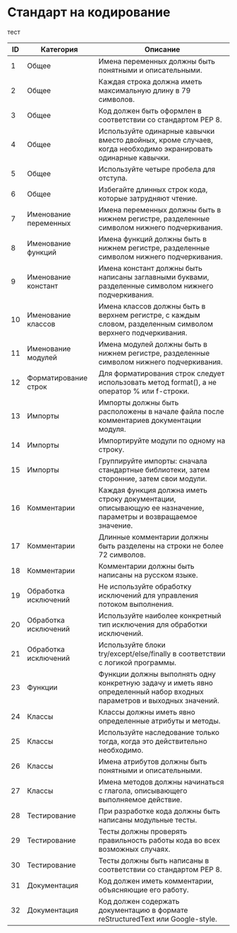# Стандарт на кодирование

тест

| ID | Категория | Описание |
| --- | --- | --- |
| 1 | Общее | Имена переменных должны быть понятными и описательными. |
| 2 | Общее | Каждая строка должна иметь максимальную длину в 79 символов. |
| 3 | Общее | Код должен быть оформлен в соответствии со стандартом PEP 8. |
| 4 | Общее | Используйте одинарные кавычки вместо двойных, кроме случаев, когда необходимо экранировать одинарные кавычки. |
| 5 | Общее | Используйте четыре пробела для отступа. |
| 6 | Общее | Избегайте длинных строк кода, которые затрудняют чтение. |
| 7 | Именование переменных | Имена переменных должны быть в нижнем регистре, разделенные символом нижнего подчеркивания. |
| 8 | Именование функций | Имена функций должны быть в нижнем регистре, разделенные символом нижнего подчеркивания. |
| 9 | Именование констант | Имена констант должны быть написаны заглавными буквами, разделенные символом нижнего подчеркивания. |
| 10 | Именование классов | Имена классов должны быть в верхнем регистре, с каждым словом, разделенным символом верхнего подчеркивания. |
| 11 | Именование модулей | Имена модулей должны быть в нижнем регистре, разделенные символом нижнего подчеркивания. |
| 12 | Форматирование строк | Для форматирования строк следует использовать метод format(), а не оператор % или f-строки. |
| 13 | Импорты | Импорты должны быть расположены в начале файла после комментариев документации модуля. |
| 14 | Импорты | Импортируйте модули по одному на строку. |
| 15 | Импорты | Группируйте импорты: сначала стандартные библиотеки, затем сторонние, затем свои модули. |
| 16 | Комментарии | Каждая функция должна иметь строку документации, описывающую ее назначение, параметры и возвращаемое значение. |
| 17 | Комментарии | Длинные комментарии должны быть разделены на строки не более 72 символов. |
| 18 | Комментарии | Комментарии должны быть написаны на русском языке. |
| 19 | Обработка исключений | Не используйте обработку исключений для управления потоком выполнения. |
| 20 | Обработка исключений | Используйте наиболее конкретный тип исключения для обработки исключений. |
| 21 | Обработка исключений | Используйте блоки try/except/else/finally в соответствии с логикой программы. |
| 23 | Функции | Функции должны выполнять одну конкретную задачу и иметь явно определенный набор входных параметров и выходных значений. |
| 24 | Классы | Классы должны иметь явно определенные атрибуты и методы. |
| 25 | Классы | Используйте наследование только тогда, когда это действительно необходимо. |
| 26 | Классы | Имена атрибутов должны быть понятными и описательными. |
| 27 | Классы | Имена методов должны начинаться с глагола, описывающего выполняемое действие. |
| 28 | Тестирование | При разработке кода должны быть написаны модульные тесты. |
| 29 | Тестирование | Тесты должны проверять правильность работы кода во всех возможных случаях. |
| 30 | Тестирование | Тесты должны быть написаны в соответствии со стандартом PEP 8. |
| 31 | Документация | Код должен иметь комментарии, объясняющие его работу. |
| 32 | Документация | Код должен содержать документацию в формате reStructuredText или Google-style. |